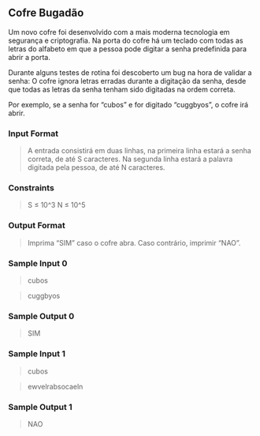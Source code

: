 ## Cofre Bugadão

Um novo cofre foi desenvolvido com a mais moderna tecnologia em segurança e criptografia. Na porta do cofre há um teclado com todas as letras do alfabeto em que a pessoa pode digitar a senha predefinida para abrir a porta.

Durante alguns testes de rotina foi descoberto um bug na hora de validar a senha: O cofre ignora letras erradas durante a digitação da senha, desde que todas as letras da senha tenham sido digitadas na ordem correta.

Por exemplo, se a senha for “cubos” e for digitado “cuggbyos”, o cofre irá abrir.

### Input Format

> A entrada consistirá em duas linhas, na primeira linha estará a senha correta, de até S caracteres. Na segunda linha estará a palavra digitada pela pessoa, de até N caracteres.

### Constraints

> S ≤ 10^3 N ≤ 10^5

### Output Format

> Imprima “SIM” caso o cofre abra. Caso contrário, imprimir “NAO”.

### Sample Input 0

> cubos

> cuggbyos

### Sample Output 0

> SIM

### Sample Input 1

> cubos

> ewvelrabsocaeln

### Sample Output 1

> NAO